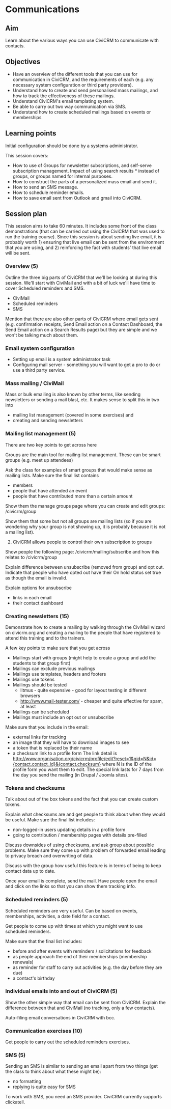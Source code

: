 # Communications

## Aim

Learn about the various ways you can use CiviCRM to communicate with contacts.

## Objectives

* Have an overview of the different tools that you can use for communication in CiviCRM, and the requirements of each (e.g. any necessary system configuration or third party providers).
* Understand how to create and send personalised mass mailings, and how to track the effectiveness of these mailings.
* Understand CiviCRM's email templating system.
* Be able to carry out two way communication via SMS.
* Understand how to create scheduled mailings based on events or memberships

## Learning points

Initial configuration should be done by a systems administrator.

This session covers:

* How to use of Groups for newsletter subscriptions, and self-serve subscription management. Impact of using search results * instead of groups, or groups named for internal purposes.
* How to construct the parts of a personalized mass email and send it.
* How to send an SMS message.
* How to schedule reminder emails.
* How to save email sent from Outlook and gmail into CiviCRM.

## Session plan

This session aims to take 60 minutes.  It includes some front of the class demonstrations (that can be carried out using the CiviCRM that was used to run the training course). Since this session is about sending live email, it is probably worth 1) ensuring that live email can be sent from the environment that you are using, and 2) reinforcing the fact with students' that live email will be sent.

### Overview (5)

Outline the three big parts of CiviCRM that we'll be looking at during this session.  We'll start with CiviMail and with a bit of luck we'll have time to cover Scheduled reminders and SMS.

* CiviMail
* Scheduled reminders
* SMS

Mention that there are also other parts of CiviCRM where email gets sent (e.g. confirmation receipts, Send Email action on a Contact Dashboard, the Send Email action on a Search Results page) but they are simple and we won't be talking much about them.

### Email system configuration

* Setting up email is a system administrator task
* Configuring mail server - something you will want to get a pro to do or use a third party service.

### Mass mailing / CiviMail

Mass or bulk emailing is also known by other terms, like sending newsletters or sending a mail blast, etc.  It makes sense to split this in two into

* mailing list management (covered in some exercises) and
* creating and sending newsletters

### Mailing list management (5)

There are two key points to get across here

Groups are the main tool for mailing list management.  These can be smart groups (e.g. meet up attendees)

Ask the class for examples of smart groups that would make sense as mailing lists. Make sure the final list contains

* members
* people that have attended an event
* people that have contributed more than a certain amount

Show them the manage groups page where you can create and edit groups: /civicrm/group

Show them that some but not all groups are mailing lists (so if you are wondering why your group is not showing up, it is probably because it is not a mailing list).

2) CiviCRM allows people to control their own subscription to groups

Show people the following page: /civicrm/mailing/subscribe and how this relates to /civicrm/group

Explain difference between unsubscribe (removed from group) and opt out. Indicate that people who have opted out have their On hold status set true as though the email is invalid.

Explain options for unsubscribe

* links in each email
* their contact dashboard

### Creating newsletters (15)

Demonstrate how to create a mailing by walking through the CiviMail wizard on civicrm.org and creating a mailing to the people that have registered to attend this training and to the trainers.

A few key points to make sure that you get across

* Mailings start with groups (might help to create a group and add the students to that group first)
* Mailings can exclude previous mailings
* Mailings use templates, headers and footers
* Mailings use tokens
* Mailings should be tested
     * litmus - quite expensive - good for layout testing in different browsers
     * http://www.mail-tester.com/ - cheaper and quite effective for spam, at least
* Mailings can be scheduled
* Mailings must include an opt out or unsubscribe

Make sure that you include in the email:

* external links for tracking
* an image that they will have to download images to see
* a token that is replaced by their name
* a checksum link to a profile form
  The link detail is http://www.organisation.org/civicrm/profile/edit?reset=1&gid=N&id={contact.contact_id}&{contact.checksum} where N is the ID of the profile form you want them to edit. 
The special link lasts for 7 days from the day you send the mailing (in Drupal / Joomla sites).

### Tokens and checksums

 Talk about out of the box tokens and the fact that you can create custom tokens.

Explain what checksums are and get people to think about when they would be useful.  Make sure the final list includes:

* non-logged-in users updating details in a profile form
* going to contribution / membership pages with details pre-filled

Discuss downsides of using checksums, and ask group about possible problems. Make sure they come up with problem of forwarded email leading to privacy breach and overwriting of data.

Discuss with the group how useful this feature is in terms of being to keep contact data up to date.

Once your email is complete, send the mail.  Have people open the email and click on the links so that you can show them tracking info.

### Scheduled reminders (5)

Scheduled reminders are very useful.  Can be based on events, memberships, activities, a date field for a contact.

Get people to come up with times at which you might want to use scheduled reminders.

Make sure that the final list includes:

* before and after events with reminders / solicitations for feedback
* as people approach the end of their memberships (membership renewals)
* as reminder for staff to carry out activities (e.g. the day before they are due)
* a contact's birthday

### Individual emails into and out of CiviCRM (5)

Show the other simple way that email can be sent from CiviCRM. Explain the difference between that and CiviMail (no tracking, only a few contacts).

Auto-filing email conversations in CiviCRM with bcc.

### Communication exercises (10)

Get people to carry out the scheduled reminders exercises.

### SMS (5)

Sending an SMS is similar to sending an email apart from two things (get the class to think about what these might be):

* no formatting
* replying is quite easy for SMS

To work with SMS, you need an SMS provider.  CiviCRM currently supports clickatell.
